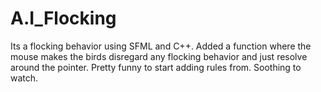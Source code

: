 # A.I_Flocking

Its a flocking behavior using SFML and C++. 
Added a function where the mouse makes the birds disregard any flocking behavior and just resolve around the pointer. 
Pretty funny to start adding rules from. 
Soothing to watch.
